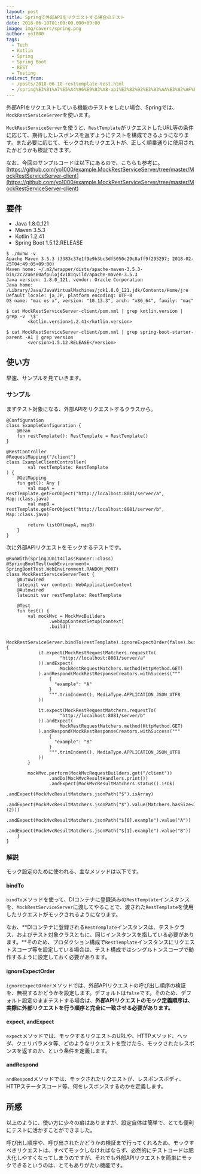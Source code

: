 ```yaml
---
layout: post
title: Springで外部APIをリクエストする場合のテスト
date: 2018-06-10T01:00:00.000+09:00
image: img/covers/spring.png
author: yo1000
tags:
  - Tech
  - Kotlin
  - Spring
  - Spring Boot
  - REST
  - Testing
redirect_from:
  - /posts/2018-06-10-resttemplate-test.html
  - /spring%E3%81%A7%E5%A4%96%E9%83%A8-api%E3%82%92%E3%83%AA%E3%82%AF%E3%82%A8%E3%82%B9%E3%83%88%E3%81%99%E3%82%8B%E5%A0%B4%E5%90%88%E3%81%AE%E3%83%86%E3%82%B9%E3%83%88
---
```


外部APIをリクエストしている機能のテストをしたい場合、Springでは、`MockRestServiceServer`を使います。

`MockRestServiceServer`を使うと、`RestTemplate`がリクエストしたURL等の条件に応じて、期待したレスポンスを返すようにテストを構成できるようになります。また必要に応じて、モックされたリクエストが、正しく順番通りに使用されたかどうかも検証できます。

なお、今回のサンプルコードは以下にあるので、こちらも参考に。[https://github.com/yo1000/example.MockRestServiceServer/tree/master/MockRestServiceServer-client](https://github.com/yo1000/example.MockRestServiceServer/tree/master/MockRestServiceServer-client)


## 要件
- Java 1.8.0_121
- Maven 3.5.3
- Kotlin 1.2.41
- Spring Boot 1.5.12.RELEASE

```
$ ./mvnw -v
Apache Maven 3.5.3 (3383c37e1f9e9b3bc3df5050c29c8aff9f295297; 2018-02-25T04:49:05+09:00)
Maven home: ~/.m2/wrapper/dists/apache-maven-3.5.3-bin/2c22a6s60afpuloj4v181qvild/apache-maven-3.5.3
Java version: 1.8.0_121, vendor: Oracle Corporation
Java home: /Library/Java/JavaVirtualMachines/jdk1.8.0_121.jdk/Contents/Home/jre
Default locale: ja_JP, platform encoding: UTF-8
OS name: "mac os x", version: "10.13.3", arch: "x86_64", family: "mac"

$ cat MockRestServiceServer-client/pom.xml | grep kotlin.version | grep -v '\$'
		<kotlin.version>1.2.41</kotlin.version>

$ cat MockRestServiceServer-client/pom.xml | grep spring-boot-starter-parent -A1 | grep version
		<version>1.5.12.RELEASE</version>
```


## 使い方
早速、サンプルを見ていきます。


### サンプル
まずテスト対象になる、外部APIをリクエストするクラスから。

```kotlin{numberLines:true}
@Configuration
class ExampleConfiguration {
    @Bean
    fun restTemplate(): RestTemplate = RestTemplate()
}

@RestController
@RequestMapping("/client")
class ExampleClientController(
        val restTemplate: RestTemplate
) {
    @GetMapping
    fun get(): Any {
        val mapA = restTemplate.getForObject("http://localhost:8081/server/a", Map::class.java)
        val mapB = restTemplate.getForObject("http://localhost:8081/server/b", Map::class.java)

        return listOf(mapA, mapB)
    }
}
```

次に外部APIリクエストをモックするテストです。

```kotlin{numberLines:true}
@RunWith(SpringJUnit4ClassRunner::class)
@SpringBootTest(webEnvironment= SpringBootTest.WebEnvironment.RANDOM_PORT)
class MockRestServiceServerTest {
    @Autowired
    lateinit var context: WebApplicationContext
    @Autowired
    lateinit var restTemplate: RestTemplate

    @Test
    fun test() {
        val mockMvc = MockMvcBuilders
                .webAppContextSetup(context)
                .build()

        MockRestServiceServer.bindTo(restTemplate).ignoreExpectOrder(false).build().let {
            it.expect(MockRestRequestMatchers.requestTo(
                    "http://localhost:8081/server/a"
            )).andExpect(
                    MockRestRequestMatchers.method(HttpMethod.GET)
            ).andRespond(MockRestResponseCreators.withSuccess("""
                {
                  "example": "A"
                }
                """.trimIndent(), MediaType.APPLICATION_JSON_UTF8
            ))

            it.expect(MockRestRequestMatchers.requestTo(
                    "http://localhost:8081/server/b"
            )).andExpect(
                    MockRestRequestMatchers.method(HttpMethod.GET)
            ).andRespond(MockRestResponseCreators.withSuccess("""
                {
                  "example": "B"
                }
                """.trimIndent(), MediaType.APPLICATION_JSON_UTF8
            ))
        }

        mockMvc.perform(MockMvcRequestBuilders.get("/client"))
                .andDo(MockMvcResultHandlers.print())
                .andExpect(MockMvcResultMatchers.status().isOk)
                .andExpect(MockMvcResultMatchers.jsonPath("$").isArray)
                .andExpect(MockMvcResultMatchers.jsonPath("$").value(Matchers.hasSize<Int>(2)))
                .andExpect(MockMvcResultMatchers.jsonPath("$[0].example").value("A"))
                .andExpect(MockMvcResultMatchers.jsonPath("$[1].example").value("B"))
    }
}
```


### 解説
モック設定のために使われる、主なメソッドは以下です。


#### bindTo
`bindTo`メソッドを使って、DIコンテナに登録済みの`RestTemplate`インスタンスを、`MockRestServiceServer`に渡してやることで、渡された`RestTemplate`を使用したリクエストがモックされるようになります。

なお、**DIコンテナに登録される`RestTemplate`インスタンスは、テストクラス、およびテスト対象クラスともに、同じインスタンスを指している必要があります。**そのため、プロダクション構成で`RestTemplate`インスタンスにリクエストスコープ等を設定している場合は、テスト構成ではシングルトンスコープで動作するように設定しておく必要があります。


#### ignoreExpectOrder
`ignoreExpectOrder`メソッドでは、外部APIリクエストの呼び出し順序の検証を、無視するかどうかを設定します。デフォルトは`false`です。そのため、デフォルト設定のままテストする場合は、**外部APIリクエストのモック定義順序は、実際に外部リクエストを行う順序と完全に一致させる必要があります。**


#### expect, andExpect
`expect`メソッドでは、モックするリクエストのURLや、HTTPメソッド、ヘッダ、クエリパラメタ等、どのようなリクエストを受けたら、モックされたレスポンスを返すのか、という条件を定義します。


#### andRespond
`andRespond`メソッドでは、モックされたリクエストが、レスポンスボディ、HTTPステータスコード等、何をレスポンスするのかを定義します。


## 所感
以上のように、使い方に少々の癖はありますが、設定自体は簡単で、とても便利にテストに活かすことができました。

呼び出し順序や、呼び出されたかどうかの検証まで行ってくれるため、モックすべきリクエストは、すべてモックしなければならず、必然的にテストコードは肥大化しやすくなってしまうのですが、それでも外部APIリクエストを簡単にモックできるというのは、とてもありがたい機能です。
